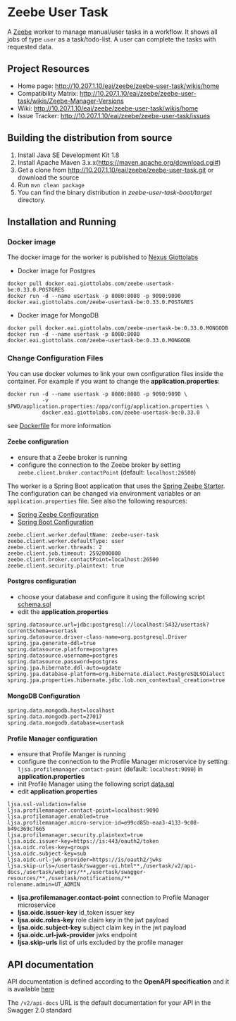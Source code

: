 Zeebe User Task
==========================

A [Zeebe](https://zeebe.io) worker to manage manual/user tasks in a workflow. It shows all jobs of type `user` as a task/todo-list. A user can complete the tasks with requested data. 

## Project Resources
* Home page: http://10.207.1.10/eai/zeebe/zeebe-user-task/wikis/home
* Compatibility Matrix: http://10.207.1.10/eai/zeebe/zeebe-user-task/wikis/Zeebe-Manager-Versions
* Wiki:  http://10.207.1.10/eai/zeebe/zeebe-user-task/wikis/home
* Issue Tracker: http://10.207.1.10/eai/zeebe/zeebe-user-task/issues 


## Building the distribution from source
1. Install Java SE Development Kit 1.8
2. Install Apache Maven 3.x.x(https://maven.apache.org/download.cgi#)
3. Get a clone from http://10.207.1.10/eai/zeebe/zeebe-user-task.git or download the source
4. Run `mvn clean package`
5. You can find the binary distribution in _zeebe-user-task-boot/target_ directory.


## Installation and Running
### Docker image
The docker image for the worker is published to [Nexus Giottolabs](https://repo.eai.giottolabs.com)

* Docker image for Postgres
```
docker pull docker.eai.giottolabs.com/zeebe-usertask-be:0.33.0.POSTGRES
docker run -d --name usertask -p 8080:8080 -p 9090:9090 docker.eai.giottolabs.com/zeebe-usertask-be:0.33.0.POSTGRES
```

* Docker image for MongoDB
```
docker pull docker.eai.giottolabs.com/zeebe-usertask-be:0.33.0.MONGODB
docker run -d --name usertask -p 8080:8080 docker.eai.giottolabs.com/zeebe-usertask-be:0.33.0.MONGODB
```

### Change Configuration Files
You can use docker volumes to link your own configuration files inside the container. For example if you want to change the **application.properties**:
```
docker run -d --name usertask -p 8080:8080 -p 9090:9090 \
           -v $PWD/application.properties:/app/config/application.properties \
           docker.eai.giottolabs.com/zeebe-usertask-be:0.33.0
```
see [Dockerfile](zeebe-user-task-boot/Dockerfile) for more information

#### Zeebe configuration
* ensure that a Zeebe broker is running
* configure the connection to the Zeebe broker by setting `zeebe.client.broker.contactPoint` (default: `localhost:26500`) 

The worker is a Spring Boot application that uses the [Spring Zeebe Starter](https://github.com/zeebe-io/spring-zeebe). The configuration can be changed via environment variables or an `application.properties` file. See also the following resources:
* [Spring Zeebe Configuration](https://github.com/zeebe-io/spring-zeebe#configuring-zeebe-connection)
* [Spring Boot Configuration](https://docs.spring.io/spring-boot/docs/current/reference/html/spring-boot-features.html#boot-features-external-config)

```
zeebe.client.worker.defaultName: zeebe-user-task
zeebe.client.worker.defaultType: user
zeebe.client.worker.threads: 2
zeebe.client.job.timeout: 2592000000
zeebe.client.broker.contactPoint=localhost:26500
zeebe.client.security.plaintext: true
```
#### Postgres configuration
* choose your database and configure it using the following script [schema.sql](docs/schema.sql)
* edit the **application.properties**
```
spring.datasource.url=jdbc:postgresql://localhost:5432/usertask?currentSchema=usertask
spring.datasource.driver-class-name=org.postgresql.Driver
spring.jpa.generate-ddl=true
spring.datasource.platform=postgres
spring.datasource.username=postgres
spring.datasource.password=postgres
spring.jpa.hibernate.ddl-auto=update
spring.jpa.database-platform=org.hibernate.dialect.PostgreSQL9Dialect
spring.jpa.properties.hibernate.jdbc.lob.non_contextual_creation=true
```
#### MongoDB Configuration

```
spring.data.mongodb.host=localhost
spring.data.mongodb.port=27017
spring.data.mongodb.database=usertask
```

#### Profile Manager configuration
* ensure that Profile Manger is running
* configure the connection to the Profile Manager microservice by setting: `ljsa.profilemanager.contact-point` (default: `localhost:9090`) in **application.properties**
* init Profile Manager using the following script [data.sql](docs/data.sql)
* edit **application.properties**
```
ljsa.ssl-validation=false
ljsa.profilemanager.contact-point=localhost:9090
ljsa.profilemanager.enabled=true
ljsa.profilemanager.micro-service-id=e99cd85b-eaa3-4133-9c08-b49c369c7665
ljsa.profilemanager.security.plaintext=true
ljsa.oidc.issuer-key=https://is:443/oauth2/token
ljsa.oidc.roles-key=groups
ljsa.oidc.subject-key=sub
ljsa.oidc.url-jwk-provider=https://is/oauth2/jwks
ljsa.skip-urls=/usertask/swagger-ui.html**,/usertask/v2/api-docs,/usertask/webjars/**,/usertask/swagger-resources/**,/usertask/notifications/**
rolename.admin=UT_ADMIN
```
* **ljsa.profilemanager.contact-point** connection to Profile Manager microservice
* **ljsa.oidc.issuer-key** id_token issuer key
* **ljsa.oidc.roles-key** role claim key in the jwt payload
* **ljsa.oidc.subject-key** subject claim key in the jwt payload
* **ljsa.oidc.url-jwk-provider** jwks endpoint
* **ljsa.skip-urls** list of urls excluded by the profile manager



## API documentation
API documentation is defined according to the **OpenAPI specification** and it is available [here](wso2-ljsa-user-manager-api/swagger.json)

The `/v2/api-docs` URL is the default documentation for your API in the Swagger 2.0 standard